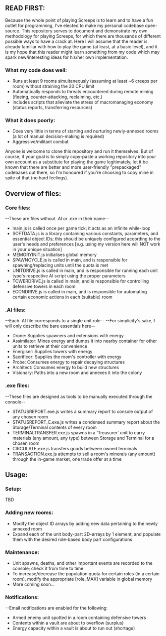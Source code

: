 ## READ FIRST: ##
Because the whole point of playing Screeps is to learn and to have a fun outlet for programming, I've elected to make my personal codebase open-source. This repository serves to document and demonstrate my own methodology for playing Screeps, for which there are thousands of different possible ways to have a crack at. Here I will assume that the reader is already familiar with how to play the game (at least, at a basic level), and it is my hope that this reader might learn something from my code which may spark new/interesting ideas for his/her own implementation.

### What my code does well: ###
* Runs at least 9 rooms simultaneously (assuming at least ~6 creeps per room) without straining the 20 CPU limit
* Automatically responds to threats encountered during remote mining (fleeing, counter-attacking, reclaiming, etc.)
* Includes scripts that alleviate the stress of macromanaging economy (status reports, transferring resources)
### What it does poorly: ###
* Does very little in terms of starting and nurturing newly-annexed rooms (a lot of manual decision-making is required)
* Aggressive/militant combat

Anyone is welcome to clone this repository and run it themselves. But of course, if your goal is to simply copy-paste a working repository into your own account as a substitute for playing the game legitimately, let it be known that there are better and more user-friendly "prepackaged" codebases out there, so I'm honoured if you're choosing to copy mine in spite of that (no hard feelings).

## Overview of files: ##
### Core files: ###
--These are files without .AI or .exe in their name--

* main.js is called once per game tick; it acts as an infinite while-loop
* SOFTDATA.js is a library containing various constants, parameters, and essential object IDs; this should be uniquely configured according to the user's needs and preferences [e.g. using my version here will NOT work in your unique situation]
* MEMORYINIT.js initialises global memory
* SPAWNCYCLE.js is called in main, and is responsible for spawning/replacing units until the quota is met
* UNITDRIVE.js is called in main, and is responsible for running each unit type's respective AI script using the proper parameters
* TOWERDRIVE.js is called in main, and is responsible for controlling defensive towers in each room
* ECONDRIVE.js is called in main, and is responsible for automating certain economic actions in each (suitable) room
### .AI files: ###
--Each .AI file corresponds to a single unit role--
--For simplicity's sake, I will only describe the bare essentials here--

* Drone: Supplies spawners and extensions with energy
* Assimilator: Mines energy and dumps it into nearby container for other units to retrieve at their convenience
* Energiser: Supplies towers with energy
* Sacrificer: Supplies the room's controller with energy
* Probe: Consumes energy to repair decaying structures
* Architect: Consumes energy to build new structures
* Visionary: Paths into a new room and annexes it into the colony
### .exe files: ###
--These files are designed as tools to be manually executed through the console--

* STATUSREPORT.exe.js writes a summary report to console output of any chosen room
* STATUSREPORT_E.exe.js writes a condensed summary report about the Storage/Terminal contents of every room
* TERMINALTRANSFER.exe.js spawns in a 'Treasurer' unit to carry materials (any amount, any type) between Storage and Terminal for a chosen room
* CIRCULATE.exe.js transfers goods between owned terminals
* TRANSACTION.exe.js attempts to sell a room's minerals (any amount) through the in-game market, one trade offer at a time
## Usage: ##
### Setup: ###
TBD
### Adding new rooms: ###
* Modify the object ID arrays by adding new data pertaining to the newly annexed room
* Expand each of the unit body-part 2D-arrays by 1 element, and populate them with the desired role-based body part configurations
### Maintenance: ###
* Unit spawns, deaths, and other important events are recorded to the console; check it from time to time
* To increase/decrease the population quota for certain roles (in a certain room), modify the appropriate [role_MAX] variable in global memory
* More coming soon...
### Notifications: ###
--Email notifications are enabled for the following:

* Armed enemy unit spotted in a room containing defensive towers
* Contents within a vault are about to overflow (surplus)
* Energy capacity within a vault is about to run out (shortage)
